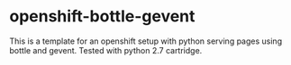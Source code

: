 # openshift-bottle-gevent
This is a template for an openshift setup with python serving pages using bottle and gevent. Tested with python 2.7 cartridge.
